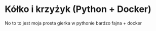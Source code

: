# Kółko i krzyżyk (Python + Docker)
No to to jest moja prosta gierka w pythonie bardzo fajna + docker
